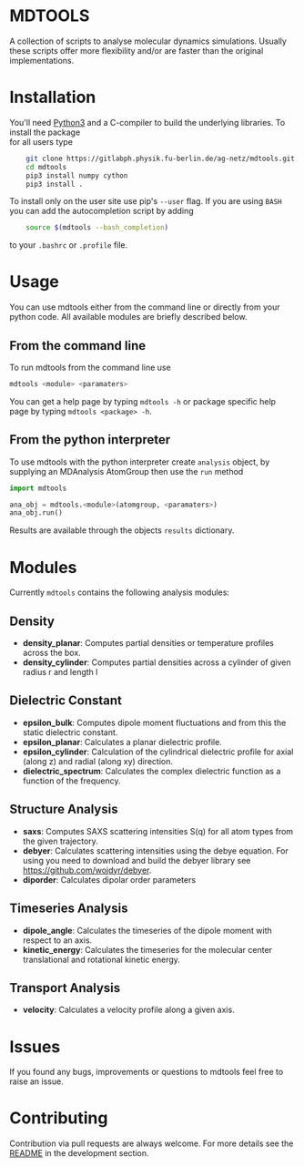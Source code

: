 # MDTOOLS

A collection of scripts to analyse molecular dynamics simulations.
Usually these scripts offer more flexibility and/or are faster than the original implementations.

# Installation

You'll need [Python3](https://www.python.org) and a C-compiler to build the
underlying libraries. To install the package  
for all users type

```sh
    git clone https://gitlabph.physik.fu-berlin.de/ag-netz/mdtools.git
    cd mdtools
    pip3 install numpy cython
    pip3 install .
```

To install only on the user site use pip's `--user` flag.
If you are using `BASH` you can add the autocompletion script
by adding

```sh
    source $(mdtools --bash_completion)
```

to your `.bashrc` or `.profile` file.

# Usage

You can use mdtools either from the command line or directly from your python
code. All available modules are briefly described below.

## From the command line

To run mdtools from the command line use

```sh
mdtools <module> <paramaters>
```

You can get a help page by typing `mdtools -h` or package specific help page
by typing `mdtools <package> -h`.

## From the python interpreter

To use mdtools with the python interpreter create `analysis` object,
by supplying an MDAnalysis AtomGroup then use the `run` method

```python
import mdtools

ana_obj = mdtools.<module>(atomgroup, <paramaters>)
ana_obj.run()
```

Results are available through the objects `results` dictionary.

# Modules

Currently `mdtools` contains the following analysis modules:

## Density
* **density_planar**: Computes partial densities or temperature profiles across the box.
* **density_cylinder**: Computes partial densities across a cylinder of given radius r and length l

## Dielectric Constant

* **epsilon_bulk**: Computes dipole moment fluctuations and from this the static dielectric constant.
* **epsilon_planar**: Calculates a planar dielectric profile.
* **epsilon_cylinder**: Calculation of the cylindrical dielectric profile for axial (along z) and radial (along xy) direction.
* **dielectric_spectrum**: Calculates the complex dielectric function as a function of the frequency.

## Structure Analysis

* **saxs**: Computes SAXS scattering intensities S(q) for all atom types from the given trajectory.
* **debyer**: Calculates scattering intensities using the debye equation. For using you need to download and build the debyer library see <https://github.com/wojdyr/debyer>.
* **diporder**: Calculates dipolar order parameters

## Timeseries Analysis

* **dipole_angle**: Calculates the timeseries of the dipole moment with respect to an axis.
* **kinetic_energy**: Calculates the timeseries for the molecular center translational and rotational kinetic energy.

## Transport Analysis

* **velocity**: Calculates a velocity profile along a given axis.

# Issues

If you found any bugs, improvements or questions to mdtools feel free to raise an
issue.

# Contributing

Contribution via pull requests are always welcome.
For more details see the [README](developer/README.md) in the development section.

